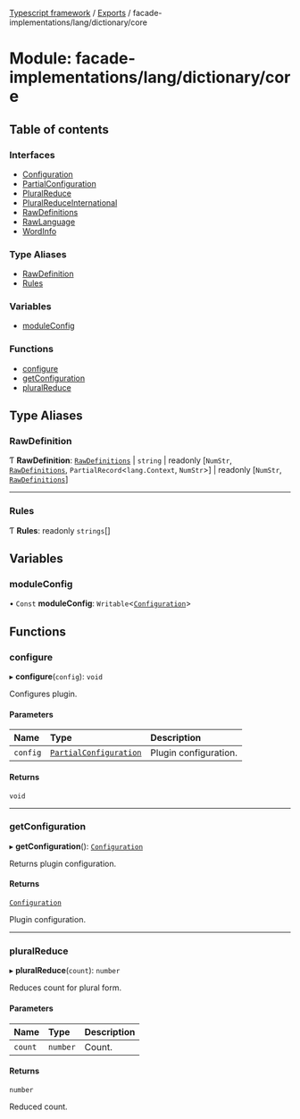 [Typescript framework](../index.md) / [Exports](../modules.md) / facade-implementations/lang/dictionary/core

# Module: facade-implementations/lang/dictionary/core

## Table of contents

### Interfaces

- [Configuration](../interfaces/facade_implementations_lang_dictionary_core.Configuration.md)
- [PartialConfiguration](../interfaces/facade_implementations_lang_dictionary_core.PartialConfiguration.md)
- [PluralReduce](../interfaces/facade_implementations_lang_dictionary_core.PluralReduce.md)
- [PluralReduceInternational](../interfaces/facade_implementations_lang_dictionary_core.PluralReduceInternational.md)
- [RawDefinitions](../interfaces/facade_implementations_lang_dictionary_core.RawDefinitions.md)
- [RawLanguage](../interfaces/facade_implementations_lang_dictionary_core.RawLanguage.md)
- [WordInfo](../interfaces/facade_implementations_lang_dictionary_core.WordInfo.md)

### Type Aliases

- [RawDefinition](facade_implementations_lang_dictionary_core.md#rawdefinition)
- [Rules](facade_implementations_lang_dictionary_core.md#rules)

### Variables

- [moduleConfig](facade_implementations_lang_dictionary_core.md#moduleconfig)

### Functions

- [configure](facade_implementations_lang_dictionary_core.md#configure)
- [getConfiguration](facade_implementations_lang_dictionary_core.md#getconfiguration)
- [pluralReduce](facade_implementations_lang_dictionary_core.md#pluralreduce)

## Type Aliases

### RawDefinition

Ƭ **RawDefinition**: [`RawDefinitions`](../interfaces/facade_implementations_lang_dictionary_core.RawDefinitions.md) \| `string` \| readonly [`NumStr`, [`RawDefinitions`](../interfaces/facade_implementations_lang_dictionary_core.RawDefinitions.md), `PartialRecord`<`lang.Context`, `NumStr`\>] \| readonly [`NumStr`, [`RawDefinitions`](../interfaces/facade_implementations_lang_dictionary_core.RawDefinitions.md)]

___

### Rules

Ƭ **Rules**: readonly `strings`[]

## Variables

### moduleConfig

• `Const` **moduleConfig**: `Writable`<[`Configuration`](../interfaces/facade_implementations_lang_dictionary_core.Configuration.md)\>

## Functions

### configure

▸ **configure**(`config`): `void`

Configures plugin.

#### Parameters

| Name | Type | Description |
| :------ | :------ | :------ |
| `config` | [`PartialConfiguration`](../interfaces/facade_implementations_lang_dictionary_core.PartialConfiguration.md) | Plugin configuration. |

#### Returns

`void`

___

### getConfiguration

▸ **getConfiguration**(): [`Configuration`](../interfaces/facade_implementations_lang_dictionary_core.Configuration.md)

Returns plugin configuration.

#### Returns

[`Configuration`](../interfaces/facade_implementations_lang_dictionary_core.Configuration.md)

Plugin configuration.

___

### pluralReduce

▸ **pluralReduce**(`count`): `number`

Reduces count for plural form.

#### Parameters

| Name | Type | Description |
| :------ | :------ | :------ |
| `count` | `number` | Count. |

#### Returns

`number`

Reduced count.
